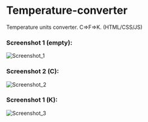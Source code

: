 # Temperature-converter
Temperature units converter. C=>F=>K. (HTML/CSS/JS)

### Screenshot 1 (empty):
![Screenshot_1](https://user-images.githubusercontent.com/41800726/62028308-3c104280-b1e0-11e9-882d-4a2c031870ae.png)

### Screenshot 2 (C):
![Screenshot_2](https://user-images.githubusercontent.com/41800726/62028310-3ca8d900-b1e0-11e9-84b4-886c4569073e.png)

### Screenshot 1 (K):
![Screenshot_3](https://user-images.githubusercontent.com/41800726/62028312-3dda0600-b1e0-11e9-870a-edcb05271b28.png)
